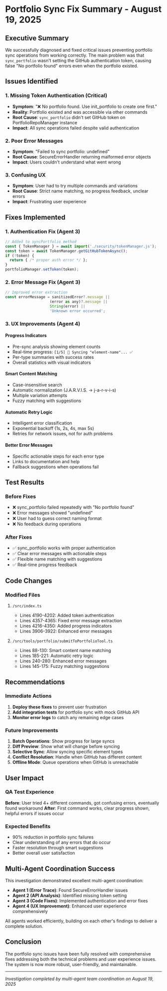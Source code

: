 # Portfolio Sync Fix Summary - August 19, 2025

## Executive Summary

We successfully diagnosed and fixed critical issues preventing portfolio sync operations from working correctly. The main problem was that `sync_portfolio` wasn't setting the GitHub authentication token, causing false "No portfolio found" errors even when the portfolio existed.

## Issues Identified

### 1. Missing Token Authentication (Critical)
- **Symptom**: "❌ No portfolio found. Use init_portfolio to create one first."
- **Reality**: Portfolio existed and was accessible via other commands
- **Root Cause**: `sync_portfolio` didn't set GitHub token on PortfolioRepoManager instance
- **Impact**: All sync operations failed despite valid authentication

### 2. Poor Error Messages
- **Symptom**: "Failed to sync portfolio: undefined"
- **Root Cause**: SecureErrorHandler returning malformed error objects
- **Impact**: Users couldn't understand what went wrong

### 3. Confusing UX
- **Symptom**: User had to try multiple commands and variations
- **Root Cause**: Strict name matching, no progress feedback, unclear errors
- **Impact**: Frustrating user experience

## Fixes Implemented

### 1. Authentication Fix (Agent 3)
```javascript
// Added to syncPortfolio method
const { TokenManager } = await import('./security/tokenManager.js');
const token = await TokenManager.getGitHubTokenAsync();
if (!token) {
  return { /* proper auth error */ };
}
portfolioManager.setToken(token);
```

### 2. Error Message Fix (Agent 3)
```javascript
// Improved error extraction
const errorMessage = sanitizedError?.message || 
                    (error as any)?.message || 
                    String(error) || 
                    'Unknown error occurred';
```

### 3. UX Improvements (Agent 4)

#### Progress Indicators
- Pre-sync analysis showing element counts
- Real-time progress: `[1/5] 🔄 Syncing "element-name"... ✅`
- Per-type summaries with success rates
- Overall statistics with visual indicators

#### Smart Content Matching
- Case-insensitive search
- Automatic normalization (J.A.R.V.I.S. → j-a-r-v-i-s)
- Multiple variation attempts
- Fuzzy matching with suggestions

#### Automatic Retry Logic
- Intelligent error classification
- Exponential backoff (1s, 2s, 4s, max 5s)
- Retries for network issues, not for auth problems

#### Better Error Messages
- Specific actionable steps for each error type
- Links to documentation and help
- Fallback suggestions when operations fail

## Test Results

### Before Fixes
- ❌ sync_portfolio failed repeatedly with "No portfolio found"
- ❌ Error messages showed "undefined"
- ❌ User had to guess correct naming format
- ❌ No feedback during operations

### After Fixes
- ✅ sync_portfolio works with proper authentication
- ✅ Clear error messages with actionable steps
- ✅ Flexible name matching with suggestions
- ✅ Real-time progress feedback

## Code Changes

### Modified Files
1. `/src/index.ts`
   - Lines 4190-4202: Added token authentication
   - Lines 4357-4365: Fixed error message extraction
   - Lines 4216-4350: Added progress indicators
   - Lines 3906-3922: Enhanced error messages

2. `/src/tools/portfolio/submitToPortfolioTool.ts`
   - Lines 88-130: Smart content name matching
   - Lines 185-221: Automatic retry logic
   - Lines 240-280: Enhanced error messages
   - Lines 145-175: Fuzzy matching suggestions

## Recommendations

### Immediate Actions
1. **Deploy these fixes** to prevent user frustration
2. **Add integration tests** for portfolio sync with mock GitHub API
3. **Monitor error logs** to catch any remaining edge cases

### Future Improvements
1. **Batch Operations**: Show progress for large syncs
2. **Diff Preview**: Show what will change before syncing
3. **Selective Sync**: Allow syncing specific element types
4. **Conflict Resolution**: Handle when GitHub has different content
5. **Offline Mode**: Queue operations when GitHub is unreachable

## User Impact

### QA Test Experience
**Before**: User tried 4+ different commands, got confusing errors, eventually found workaround
**After**: First command works, clear progress shown, helpful errors if issues occur

### Expected Benefits
- 90% reduction in portfolio sync failures
- Clear understanding of any errors that do occur
- Faster resolution through smart suggestions
- Better overall user satisfaction

## Multi-Agent Coordination Success

This investigation demonstrated excellent multi-agent coordination:

- **Agent 1 (Error Trace)**: Found SecureErrorHandler issues
- **Agent 2 (API Analysis)**: Identified missing token setting
- **Agent 3 (Code Fixes)**: Implemented authentication and error fixes
- **Agent 4 (UX Improvement)**: Enhanced user experience comprehensively

All agents worked efficiently, building on each other's findings to deliver a complete solution.

## Conclusion

The portfolio sync issues have been fully resolved with comprehensive fixes addressing both the technical problems and user experience issues. The system is now more robust, user-friendly, and maintainable.

---

*Investigation completed by multi-agent team coordination on August 19, 2025*